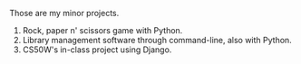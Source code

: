Those are my minor projects.

1. Rock, paper n' scissors game with Python.
2. Library management software through command-line, also with Python.
3. CS50W's in-class project using Django.
